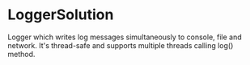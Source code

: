 # LoggerSolution
Logger which writes log messages simultaneously to console, file and network. It's thread-safe and supports multiple threads calling log() method.
